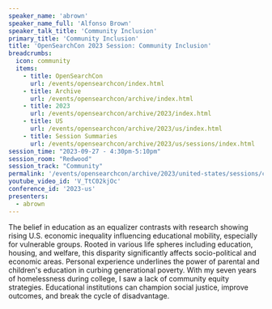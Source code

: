 ```yaml
---
speaker_name: 'abrown'
speaker_name_full: 'Alfonso Brown'
speaker_talk_title: 'Community Inclusion'
primary_title: 'Community Inclusion'
title: 'OpenSearchCon 2023 Session: Community Inclusion'
breadcrumbs:
  icon: community
  items:
    - title: OpenSearchCon
      url: /events/opensearchcon/index.html
    - title: Archive
      url: /events/opensearchcon/archive/index.html
    - title: 2023
      url: /events/opensearchcon/archive/2023/index.html
    - title: US
      url: /events/opensearchcon/archive/2023/us/index.html
    - title: Session Summaries
      url: /events/opensearchcon/archive/2023/us/sessions/index.html
session_time: "2023-09-27 - 4:30pm-5:10pm"
session_room: "Redwood"
session_track: "Community"
permalink: '/events/opensearchcon/archive/2023/united-states/sessions/community-inclusion.html'
youtube_video_id: 'V_TtC02kjOc'
conference_id: '2023-us'
presenters:
  - abrown
---
```


The belief in education as an equalizer contrasts with research showing rising U.S. economic inequality influencing educational mobility, especially for vulnerable groups. Rooted in various life spheres including education, housing, and welfare, this disparity significantly affects socio-political and economic areas. Personal experience underlines the power of parental and children's education in curbing generational poverty. With my seven years of homelessness during college, I saw a lack of community equity strategies. Educational institutions can champion social justice, improve outcomes, and break the cycle of disadvantage.
